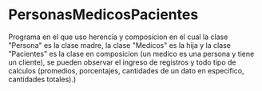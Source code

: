 # PersonasMedicosPacientes
Programa en el que uso herencia y composicion en el cual la clase "Persona" es la clase madre, la clase "Medicos" es la hija y  la clase "Pacientes" es la clase en composicion (un medico es una persona y tiene un cliente), se pueden observar el ingreso de registros y todo tipo de calculos (promedios, porcentajes, cantidades de un dato en especifico, cantidades totales).)
